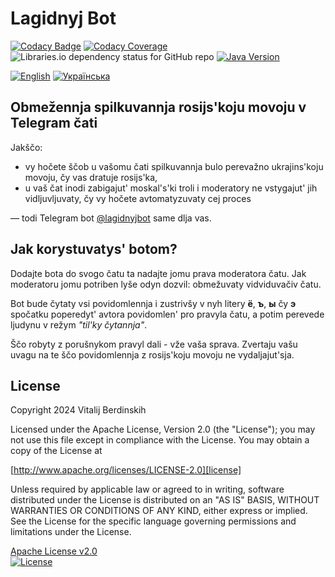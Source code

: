 # Lagidnyj Bot

[![Codacy Badge][codacy-badge]][codacy-badge-link]
[![Codacy Coverage][codacy-coverage]][codacy-coverage-link]  
![Libraries.io dependency status for GitHub repo][dependency-status]
[![Java Version][java-version]][jdk-download]

[![English](https://img.shields.io/badge/%F0%9F%93%84-English-blue)](readme.en.md)
[![Українська](https://img.shields.io/badge/%F0%9F%93%84-%D0%A3%D0%BA%D1%80%D0%B0%D1%97%D0%BD%D1%81%D1%8C%D0%BA%D0%BE%D1%8E-blue)](readme.uk.md)

## Obmežennja spilkuvannja rosijs'koju movoju v Telegram čati

Jakščo:

* vy hočete ščob u vašomu čati spilkuvannja bulo perevažno ukrajins'koju movoju, čy vas dratuje rosijs'ka,
* u vaš čat inodi zabigajut' moskal's'ki troli i moderatory ne vstygajut' jih vidljuvljuvaty, čy vy hočete
  avtomatyzuvaty cej proces

— todi Telegram bot [@lagidnyjbot][bot] same dlja vas.

## Jak korystuvatys' botom?

Dodajte bota do svogo čatu ta nadajte jomu prava moderatora čatu. Jak moderatoru jomu potriben lyše odyn dozvil:
obmežuvaty vidviduvačiv čatu.

Bot bude čytaty vsi povidomlennja i zustrivšy v nyh litery **ё**, **ъ**, **ы** čy **э** spočatku poperedyt' avtora povidomlen' pro
pravyla čatu, a potim perevede ljudynu v režym _"til'ky čytannja"_.

Ščo robyty z porušnykom pravyl dali - vže vaša sprava. Zvertaju vašu uvagu na te ščo povidomlennja z rosijs'koju movoju
ne vydaljajut'sja.

## License

Copyright 2024 Vitalij Berdinskih

Licensed under the Apache License, Version 2.0 (the "License");
you may not use this file except in compliance with the License.
You may obtain a copy of the License at

[http://www.apache.org/licenses/LICENSE-2.0][license]

Unless required by applicable law or agreed to in writing, software
distributed under the License is distributed on an "AS IS" BASIS,
WITHOUT WARRANTIES OR CONDITIONS OF ANY KIND, either express or implied.
See the License for the specific language governing permissions and
limitations under the License.

[Apache License v2.0](LICENSE)  
[![License](https://img.shields.io/badge/license-Apache%202.0-blue.svg?style=flat)](http://www.apache.org/licenses/LICENSE-2.0.html)

[codacy-badge]: https://app.codacy.com/project/badge/Grade/b9b50b8488734a498b84a47488d6b89f

[codacy-badge-link]: https://app.codacy.com/gh/vitalijr2/lagidnyjbot/dashboard?utm_source=gh&utm_medium=referral&utm_content=&utm_campaign=Badge_grade

[codacy-coverage]: https://app.codacy.com/project/badge/Coverage/b9b50b8488734a498b84a47488d6b89f

[codacy-coverage-link]: https://app.codacy.com/gh/vitalijr2/lagidnyjbot/dashboard?utm_source=gh&utm_medium=referral&utm_content=&utm_campaign=Badge_coverage

[dependency-status]: https://img.shields.io/librariesio/github/vitalijr2/lagidnyjbot

[java-version]: https://img.shields.io/static/v1?label=java&message=17&color=blue&logo=java&logoColor=E23D28

[jdk-download]: https://www.oracle.com/java/technologies/javase/jdk17-archive-downloads.html

[bot]: https://t.me/lagidnyjbot "лагідна українізація"

[license]: http://www.apache.org/licenses/LICENSE-2.0 "Apache License, Version 2.0"
